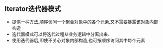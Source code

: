 ## Iterator迭代器模式
- 提供一种方法,顺序访问一个聚合对象中的各个元素,又不需要暴露该对象内部构造
- 迭代器模式可以将迭代过程从业务逻辑中分离出来.
- 使用迭代器后,即使不关心对象内部构造,也可按顺序访问其中每个元素